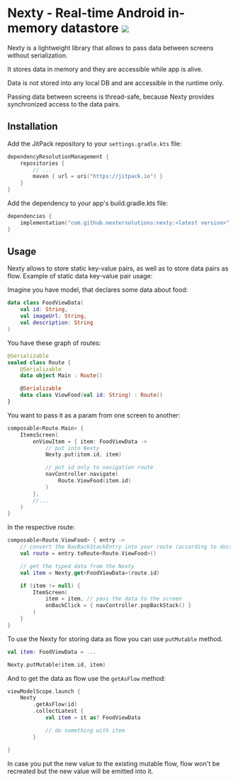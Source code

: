 # Nexty - Real-time Android in-memory datastore [![](https://jitpack.io/v/nextersolutions/nexty.svg)](https://jitpack.io/#nextersolutions/nexty)

Nexty is a lightweight library that allows to pass data between screens without serialization.

It stores data in memory and they are accessible while app is alive.

Data is not stored into any local DB and are accessible in the runtime only.

Passing data between screens is thread-safe, because Nexty provides synchronized access to the data
pairs.

## Installation

Add the JitPack repository to your `settings.gradle.kts` file:

```kotlin
dependencyResolutionManagement {
    repositories {
        // ...
        maven { url = uri("https://jitpack.io") }
    }
}
```

Add the dependency to your app's build.gradle.kts file:

```kotlin
dependencies {
    implementation("com.github.nextersolutions:nexty:<latest version>")
}
```

## Usage

Nexty allows to store static key-value pairs, as well as to store data pairs as flow. Example of
static data key-value pair usage:

Imagine you have model, that declares some data about food:

```kotlin
data class FoodViewData(
    val id: String,
    val imageUrl: String,
    val description: String
)
```

You have these graph of routes:

```kotlin
@Serializable
sealed class Route {
    @Serializable
    data object Main : Route()

    @Serializable
    data class ViewFood(val id: String) : Route()
}
```

You want to pass it as a param from one screen to another:

```kotlin
composable<Route.Main> {
    ItemsScreen(
        onViewItem = { item: FoodViewData ->
            // put into Nexty
            Nexty.put(item.id, item)

            // put id only to navigation route
            navController.navigate(
                Route.ViewFood(item.id)
            )
        },
        //...
    )
}
```

In the respective route:

```kotlin
composable<Route.ViewFood> { entry ->
    // convert the NavBackStackEntry into your route (according to docs)
    val route = entry.toRoute<Route.ViewFood>()

    // get the typed data from the Nexty
    val item = Nexty.get<FoodViewData>(route.id)

    if (item != null) {
        ItemScreen(
            item = item, // pass the data to the screen
            onBackClick = { navController.popBackStack() }
        )
    }
}
```

To use the Nexty for storing data as flow you can use `putMutable` method.

```kotlin
val item: FoodViewData = ...

Nexty.putMutable(item.id, item)
```

And to get the data as flow use the `getAsFlow` method:

```kotlin
viewModelScope.launch {
    Nexty
        .getAsFlow(id)
        .collectLatest {
            val item = it as? FoodViewData

            // do something with item 
        }

}
```

In case you put the new value to the existing mutable flow, flow won't be recreated but the new
value
will be emitted into it.


